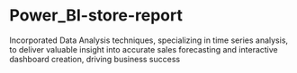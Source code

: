 # Power_BI-store-report
Incorporated Data Analysis techniques, specializing in time series analysis, to deliver valuable insight into accurate sales forecasting and interactive dashboard creation, driving business success
